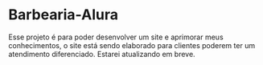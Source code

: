 # Barbearia-Alura
Esse projeto é para poder desenvolver um site e aprimorar meus conhecimentos, o site está sendo elaborado para clientes poderem ter um atendimento diferenciado.
Estarei atualizando em breve.
